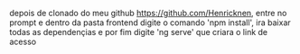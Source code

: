 depois de clonado do meu github https://github.com/Henricknen, entre no prompt e dentro da pasta frontend digite o comando 'npm install', ira baixar todas as dependençias e por fim digite 'ng serve' que criara o link de acesso